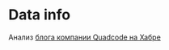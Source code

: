 # Data info

Анализ [блога компании Quadcode на Хабре](https://habr.com/ru/company/quadcode/blog/)


